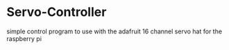 # Servo-Controller
simple control program to use with the adafruit 16 channel servo hat for the raspberry pi
